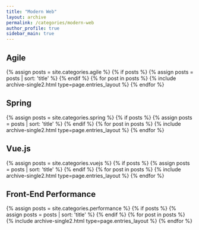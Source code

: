```yaml
---
title: "Modern Web"
layout: archive
permalink: /categories/modern-web
author_profile: true
sidebar_main: true
---
```


## Agile
{% assign posts = site.categories.agile %}
{% if posts %}
  {% assign posts = posts | sort: 'title' %}
{% endif %}
{% for post in posts %} {% include archive-single2.html type=page.entries_layout %} {% endfor %}

## Spring
{% assign posts = site.categories.spring %}
{% if posts %}
  {% assign posts = posts | sort: 'title' %}
{% endif %}
{% for post in posts %} {% include archive-single2.html type=page.entries_layout %} {% endfor %}

## Vue.js
{% assign posts = site.categories.vuejs %}
{% if posts %}
  {% assign posts = posts | sort: 'title' %}
{% endif %}
{% for post in posts %} {% include archive-single2.html type=page.entries_layout %} {% endfor %}

## Front-End Performance
{% assign posts = site.categories.performance %}
{% if posts %}
{% assign posts = posts | sort: 'title' %}
{% endif %}
{% for post in posts %} {% include archive-single2.html type=page.entries_layout %} {% endfor %}